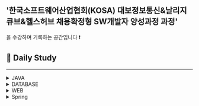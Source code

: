 ## '한국소프트웨어산업협회(KOSA) 대보정보통신&날리지큐브&헬스허브 채용확정형 SW개발자 양성과정 과정'
을 수강하며 기록하는 공간입니다 :exclamation:

## 💙 Daily Study
---------------------

<details>
<summary>JAVA</summary>

###  DAY1
1. [DAY1](https://github.com/HiImJenna/KOSA/tree/main/JAVA/22.08.19_DAY1)  

###  DAY2
1. [DAY2](https://github.com/HiImJenna/KOSA/tree/main/JAVA/22.08.22_DAY2#20220822mon-)

###  DAY3
1. [if](https://github.com/HiImJenna/KOSA/tree/main/JAVA/22.08.23_DAY3#1-if%EB%AC%B8)
2. [switch / case](https://github.com/HiImJenna/KOSA/tree/main/JAVA/22.08.23_DAY3#2-switchcase%EB%AC%B8)
3. [for](https://github.com/HiImJenna/KOSA/tree/main/JAVA/22.08.23_DAY3#3-for%EB%AC%B8)
4. [print_format](https://github.com/HiImJenna/KOSA/tree/main/JAVA/22.08.23_DAY3#4-printf_format)

###  DAY4
1. [for](https://github.com/HiImJenna/KOSA/tree/main/JAVA/22.08.24_DAY4#1-for%EB%AC%B8)
2. [while](https://github.com/HiImJenna/KOSA/tree/main/JAVA/22.08.24_DAY4#2-while%EB%AC%B8)
3. [do-while](https://github.com/HiImJenna/KOSA/tree/main/JAVA/22.08.24_DAY4#3-do---while%EB%AC%B8)
4. [플로차트](https://github.com/HiImJenna/KOSA/tree/main/JAVA/22.08.24_DAY4#4-%ED%94%8C%EB%A1%9C%EC%B0%A8%ED%8A%B8-%EA%B3%BC%EC%A0%9C)

###  DAY5
1. [class](https://github.com/HiImJenna/KOSA/tree/main/JAVA/22.08.25_DAY5#1-class)
2. [method](https://github.com/HiImJenna/KOSA/tree/main/JAVA/22.08.25_DAY5#2-method)
3. [getter / setter](https://github.com/HiImJenna/KOSA/tree/main/JAVA/22.08.25_DAY5#3-getter--setter)
4. [메모리구조](https://github.com/HiImJenna/KOSA/tree/main/JAVA/22.08.25_DAY5#4-%EB%A9%94%EB%AA%A8%EB%A6%AC-%EA%B5%AC%EC%A1%B0)
  
###  DAY6
1. [Airplane 설계](https://github.com/HiImJenna/KOSA/tree/main/JAVA/22.08.26_DAY6#1-airplane-%EC%84%A4%EA%B3%84-)
2. [card 설계](https://github.com/HiImJenna/KOSA/tree/main/JAVA/22.08.26_DAY6#2card-%EC%84%A4%EA%B3%84)
3. [instance 변수](https://github.com/HiImJenna/KOSA/tree/main/JAVA/22.08.26_DAY6#3-instance-%EB%B3%80%EC%88%98-)
4. [static함수와 일반함수](https://github.com/HiImJenna/KOSA/tree/main/JAVA/22.08.26_DAY6#4-static-%ED%95%A8%EC%88%98%EC%99%80-%EC%9D%BC%EB%B0%98-%ED%95%A8%EC%88%98-)
 

###  DAY7
1. [call by value / call by ref](https://github.com/HiImJenna/KOSA/tree/main/JAVA/22.08.29_DAY7#1-call-by-value-vs-call-by-ref-)
2. [overloading](https://github.com/HiImJenna/KOSA/tree/main/JAVA/22.08.29_DAY7#2-overloading-)
3. [생성자함수 constructor](https://github.com/HiImJenna/KOSA/tree/main/JAVA/22.08.29_DAY7#3-%EC%83%9D%EC%84%B1%EC%9E%90%ED%95%A8%EC%88%98-constructor-)
4. [Exception](https://github.com/HiImJenna/KOSA/tree/main/JAVA/22.08.29_DAY7#4-exception-)
5. [do-while](https://github.com/HiImJenna/KOSA/tree/main/JAVA/22.08.29_DAY7#5-do-while-)
6. [this](https://github.com/HiImJenna/KOSA/tree/main/JAVA/22.08.29_DAY7#6-this-)

###  DAY8
1. [배열 array](https://github.com/HiImJenna/KOSA/tree/main/JAVA/22.08.30_DAY8#1-%EB%B0%B0%EC%97%B4-array-)
2. [개선된 for문](https://github.com/HiImJenna/KOSA/tree/main/JAVA/22.08.30_DAY8#-%EA%B0%9C%EC%84%A0%EB%90%9C-for%EB%AC%B8)
3. [2차원배열](https://github.com/HiImJenna/KOSA/tree/main/JAVA/22.08.30_DAY8#-2%EC%B0%A8%EC%9B%90-%EB%B0%B0%EC%97%B4)


###  DAY9
1. [Lotto 시나리오](https://github.com/HiImJenna/KOSA/tree/main/JAVA/22.08.31_DAY9#1-lotto-%EC%8B%9C%EB%82%98%EB%A6%AC%EC%98%A4)
2. [Cinema 시나리오](https://github.com/HiImJenna/KOSA/tree/main/JAVA/22.08.31_DAY9#2-cinema-%EC%8B%9C%EB%82%98%EB%A6%AC%EC%98%A4-)

###  DAY10
1. [상속 Inherit / 포함 Composition](https://github.com/HiImJenna/KOSA/tree/main/JAVA/22.09.01_DAY10#1-%EC%83%81%EC%86%8D-inherit--%ED%8F%AC%ED%95%A8-composition-)
2. [super()](https://github.com/HiImJenna/KOSA/tree/main/JAVA/22.09.01_DAY10#2-super--)
3. [Override](https://github.com/HiImJenna/KOSA/tree/main/JAVA/22.09.01_DAY10#3-override-)
4. [Annoation](https://github.com/HiImJenna/KOSA/tree/main/JAVA/22.09.01_DAY10#4-annotation-)
5. [.toString](https://github.com/HiImJenna/KOSA/tree/main/JAVA/22.09.01_DAY10#5-tostring-)
6. [Final](https://github.com/HiImJenna/KOSA/tree/main/JAVA/22.09.01_DAY10#6-final-)
7. [Finnally / throw](https://github.com/HiImJenna/KOSA/tree/main/JAVA/22.09.01_DAY10#7-fianlly--throw-)

### DAY11
1. [String class](https://github.com/HiImJenna/KOSA/tree/main/JAVA/22.09.02_DAY11#1-string-class-)
2. [String method](https://github.com/HiImJenna/KOSA/tree/main/JAVA/22.09.02_DAY11#2-string-method-)
3. [Protected 접근자](https://github.com/HiImJenna/KOSA/tree/main/JAVA/22.09.02_DAY11#3-protected-%EC%A0%91%EA%B7%BC%EC%A0%9C%ED%95%9C%EC%9E%90-)

### DAY12
1. [다형성 Polymorphism](https://github.com/HiImJenna/KOSA/tree/main/JAVA/22.09.05_DAY12#1-%EB%8B%A4%ED%98%95%EC%84%B1-polymorphism-)
2. [디자인패턴 Singleton](https://github.com/HiImJenna/KOSA/tree/main/JAVA/22.09.05_DAY12#2-%EB%94%94%EC%9E%90%EC%9D%B8%ED%8C%A8%ED%84%B4-singleton-)
3. [추상 클래스 abstract class](https://github.com/HiImJenna/KOSA/tree/main/JAVA/22.09.05_DAY12#3-%EC%B6%94%EC%83%81-%ED%81%B4%EB%9E%98%EC%8A%A4-abstract-class-)

### DAY13
1. [추상 클래스 abstract class](https://github.com/HiImJenna/KOSA/tree/main/JAVA/22.09.06_DAY13#1-%EC%B6%94%EC%83%81-%ED%81%B4%EB%9E%98%EC%8A%A4-abstract-class-)
2. [인터페이스 Interface](https://github.com/HiImJenna/KOSA/tree/main/JAVA/22.09.06_DAY13#2-%EC%9D%B8%ED%84%B0%ED%8E%98%EC%9D%B4%EC%8A%A4-interface-)

### DAY14

1. [UML](https://github.com/HiImJenna/KOSA/tree/main/JAVA/22.09.06_DAY14#1-uml-)
2. [클래스다이어그램](https://github.com/HiImJenna/KOSA/tree/main/JAVA/22.09.06_DAY14#2-%ED%81%B4%EB%9E%98%EC%8A%A4-%EB%8B%A4%EC%9D%B4%EC%96%B4%EA%B7%B8%EB%9E%A8-class-diagram-)
3. [UCASE](https://github.com/HiImJenna/KOSA/tree/main/JAVA/22.09.06_DAY14#3-%EC%9C%A0%EC%BC%80%EC%9D%B4%EC%8A%A4-ucase-)
4. [정규표현식](https://github.com/HiImJenna/KOSA/tree/main/JAVA/22.09.06_DAY14#4-%EC%A0%95%EA%B7%9C%ED%91%9C%ED%98%84%EC%8B%9D-)

### DAY15
1. [라이브러리와 프레임워크](https://github.com/HiImJenna/KOSA/tree/main/JAVA/22.09.08_DAY15#1-%EB%9D%BC%EC%9D%B4%EB%B8%8C%EB%9F%AC%EB%A6%AC%EC%99%80-%ED%94%84%EB%A0%88%EC%9E%84%EC%9B%8C%ED%81%AC-)
2. [ArrayList](https://github.com/HiImJenna/KOSA/tree/main/JAVA/22.09.08_DAY15#2-arraylist-)


### DAY16
1. [ArrayList](https://github.com/HiImJenna/KOSA/tree/main/JAVA/22.09.13_DAY16#1-arraylist-)
2. [Stack & Queue](https://github.com/HiImJenna/KOSA/tree/main/JAVA/22.09.13_DAY16#2-stack--queue-)
3. [Generic](https://github.com/HiImJenna/KOSA/tree/main/JAVA/22.09.13_DAY16#3-generic-)
4. [Interator](https://github.com/HiImJenna/KOSA/tree/main/JAVA/22.09.13_DAY16#4-interator-)
5. [HashSet](https://github.com/HiImJenna/KOSA/tree/main/JAVA/22.09.13_DAY16#5-hashset-)
6. [TreeSet](https://github.com/HiImJenna/KOSA/tree/main/JAVA/22.09.13_DAY16#6-treeset-)
7. [Map](https://github.com/HiImJenna/KOSA/tree/main/JAVA/22.09.13_DAY16#7-map-)

### DAY17
1. [Map_Generic](https://github.com/HiImJenna/KOSA/tree/main/JAVA/22.09.14_DAY17#1-map_generic-);
2. [Properties](https://github.com/HiImJenna/KOSA/tree/main/JAVA/22.09.14_DAY17#2-properties-)
3. [wrapper class](https://github.com/HiImJenna/KOSA/tree/main/JAVA/22.09.14_DAY17#3-wrapper-class-)
4. [Calendar](https://github.com/HiImJenna/KOSA/tree/main/JAVA/22.09.14_DAY17#4-calendar-)

### DAY18
1. [Date Format](https://github.com/HiImJenna/KOSA/tree/main/JAVA/22.09.15_DAY18#1-date-format-)
2. [Decimal Format](https://github.com/HiImJenna/KOSA/tree/main/JAVA/22.09.15_DAY18#2-decimal-format-)
3. [I/O Stream](https://github.com/HiImJenna/KOSA/tree/main/JAVA/22.09.15_DAY18#3-io-stream-)
4. [Reader & Writer](https://github.com/HiImJenna/KOSA/tree/main/JAVA/22.09.15_DAY18#4-reader--writer-)

### DAY19


### DAY20
1. [Factory Pattern 조별 과제](https://github.com/HiImJenna/KOSA/tree/main/JAVA/22.09.19_DAY20#-factory-pattern)
2. [Template Pattern 조별 과제](https://github.com/HiImJenna/KOSA/tree/main/JAVA/22.09.19_DAY20#-template-pattern)
3. [정규표현식 조별 과제](https://github.com/HiImJenna/KOSA/tree/main/JAVA/22.09.19_DAY20#2-%EC%A0%95%EA%B7%9C%ED%91%9C%ED%98%84%EC%8B%9D-%EC%A1%B0%EB%B3%84%EA%B3%BC%EC%A0%9C-)
4. [[1차 프로젝트]주제 선정, usecase, 시나리오 구성 초안](https://github.com/HiImJenna/KOSA/tree/main/%ED%94%84%EB%A1%9C%EC%A0%9D%ED%8A%B8/1%EC%B0%A8%20%ED%94%84%EB%A1%9C%EC%A0%9D%ED%8A%B8#1-%EC%A3%BC%EC%A0%9C-%EC%84%A0%EC%A0%95-%EB%B0%8F-usecase%EB%AA%85%EC%84%B8%EC%84%9C--usecase-%EB%8B%A4%EC%9D%B4%EC%96%B4%EA%B7%B8%EB%9E%A8--%EC%8B%9C%EB%82%98%EB%A6%AC%EC%98%A4-%EC%B4%88%EC%95%88)

### DAY21
- [1차프로젝트](https://github.com/HiImJenna/ConsoleProject_ParkingLot#220919-)

### DAY22
- [1차프로젝트](https://github.com/HiImJenna/ConsoleProject_ParkingLot#220920-)

### DAY23
- [1차프로젝트](https://github.com/HiImJenna/ConsoleProject_ParkingLot#220921-)

#### DAY24
- [1차프로젝트](https://github.com/HiImJenna/ConsoleProject_ParkingLot#220922-)

</details>

<details>
<summary>DATABASE</summary>

### DAY25
1. [Oracle이란?](https://github.com/HiImJenna/KOSA/tree/main/DATABASE/22.09.26_DAY25#2-oracle-)
2. [Oracle 문법](https://github.com/HiImJenna/KOSA/tree/main/DATABASE/22.09.26_DAY25#-%EB%AC%B8%EB%B2%95)

### DAY26
1. [Oracle 연산자](https://github.com/HiImJenna/KOSA/tree/main/DATABASE/22.09.27_DAY26#1-%EC%97%B0%EC%82%B0%EC%9E%90-)
2. [날짜](https://github.com/HiImJenna/KOSA/tree/main/DATABASE/22.09.27_DAY26#2-%EB%82%A0%EC%A7%9C-)
3. [Creat Table](https://github.com/HiImJenna/KOSA/tree/main/DATABASE/22.09.27_DAY26#3-creat-table--)
4. [문자열 검색](https://github.com/HiImJenna/KOSA/tree/main/DATABASE/22.09.27_DAY26#4-%EB%AC%B8%EC%9E%90%EC%97%B4-%EA%B2%80%EC%83%89-)
5. [정렬](https://github.com/HiImJenna/KOSA/tree/main/DATABASE/22.09.27_DAY26#5-%EC%A0%95%EB%A0%AC-)
6. [합집합](https://github.com/HiImJenna/KOSA/tree/main/DATABASE/22.09.27_DAY26#6-%ED%95%A9%EC%A7%91%ED%95%A9-)
7. [함수](https://github.com/HiImJenna/KOSA/tree/main/DATABASE/22.09.27_DAY26#7-%ED%95%A8%EC%88%98-)

### DAY27
1. [문자열타입](https://github.com/HiImJenna/KOSA/tree/main/DATABASE/22.09.28_DAY27#1-%EB%AC%B8%EC%9E%90%EC%97%B4-%ED%83%80%EC%9E%85-)
2. [일반함수](https://github.com/HiImJenna/KOSA/tree/main/DATABASE/22.09.28_DAY27#2-%EC%9D%BC%EB%B0%98%ED%95%A8%EC%88%98-)
3. [집계함수](https://github.com/HiImJenna/KOSA/tree/main/DATABASE/22.09.28_DAY27#3-%EC%A7%91%EA%B3%84%ED%95%A8%EC%88%98-)
4. [JOIN](https://github.com/HiImJenna/KOSA/tree/main/DATABASE/22.09.28_DAY27#4-join-)
5. [문제풀이](https://github.com/HiImJenna/KOSA/tree/main/DATABASE/22.09.28_DAY27#5-%EB%AC%B8%EC%A0%9C%ED%92%80%EC%9D%B4-)

### DAY28
1. [subquery](https://github.com/HiImJenna/KOSA/tree/main/DATABASE/22.09.29_DAY28#1-subquery-)
2. [DML](https://github.com/HiImJenna/KOSA/tree/main/DATABASE/22.09.29_DAY28#2-dml-)
3. [DDB](https://github.com/HiImJenna/KOSA/tree/main/DATABASE/22.09.29_DAY28#3-ddb-)

### DAY29
1. [DDB](https://github.com/HiImJenna/KOSA/tree/main/DATABASE/22.09.30_DAY29#1-ddb-)
2. [View](https://github.com/HiImJenna/KOSA/tree/main/DATABASE/22.09.30_DAY29#2-view-)
3. [조별과제](https://github.com/HiImJenna/KOSA/tree/main/DATABASE/22.09.30_DAY29#3-%EC%A1%B0%EB%B3%84%EA%B3%BC%EC%A0%9C)

### DAY30
1. [Max](https://github.com/HiImJenna/KOSA/tree/main/DATABASE/22.10.04_DAY30#1-max-)
2. [Sequence](https://github.com/HiImJenna/KOSA/tree/main/DATABASE/22.10.04_DAY30#2-sequence-)
3. [rownum & Top-n query](https://github.com/HiImJenna/KOSA/tree/main/DATABASE/22.10.04_DAY30#3-rownum--top-n-query-)
4. [PreparedStatement](https://github.com/HiImJenna/KOSA/tree/main/DATABASE/22.10.04_DAY30#-preparedstatement)
5. [PreparedStatement로 데이터 실습](https://github.com/HiImJenna/KOSA/tree/main/DATABASE/22.10.04_DAY30#-preparedstatement%EB%A1%9C-%EB%8D%B0%EC%9D%B4%ED%84%B0-%EC%8B%A4%EC%8A%B5)

### DAY31
1. [모델링 예제](https://github.com/HiImJenna/KOSA/tree/main/DATABASE/22.10.06_DAY32#1-%EB%AA%A8%EB%8D%B8%EB%A7%81-%EC%98%88%EC%A0%9C-)

</details>

<details>
<summary>WEB</summary>

### DAY32
1. [HTML](https://github.com/HiImJenna/KOSA/tree/main/WEB/22.10.06_DAY32#2-html-)

### DAY33
1. [CSS](https://github.com/HiImJenna/KOSA/tree/main/WEB/22.10.07_DAY33#1-css-)
2. [HTML-table](https://github.com/HiImJenna/KOSA/tree/main/WEB/22.10.07_DAY33#2-html---table-)
3. [HTML - List](https://github.com/HiImJenna/KOSA/tree/main/WEB/22.10.07_DAY33#3-html---list-)
4. [HTML - Layout ](https://github.com/HiImJenna/KOSA/tree/main/WEB/22.10.07_DAY33#4-html---layout-)
5. [HTML - Form](https://github.com/HiImJenna/KOSA/tree/main/WEB/22.10.07_DAY33#5-html---form-)

### DAY34
1. [데이터 모델링](https://github.com/HiImJenna/KOSA/tree/main/WEB/22.10.11_DAY34#1-%EB%8D%B0%EC%9D%B4%ED%84%B0-%EB%AA%A8%EB%8D%B8%EB%A7%81-)
2. [CSS](https://github.com/HiImJenna/KOSA/tree/main/WEB/22.10.11_DAY34#2-css-)

### DAY35
1. [Javascript](https://github.com/HiImJenna/KOSA/tree/main/WEB/22.10.12_DAY35#1-javascript-)
2. [Javascript 변수](https://github.com/HiImJenna/KOSA/tree/main/WEB/22.10.12_DAY35#2-javascript-%EB%B3%80%EC%88%98-)
3. [Javascript - DOM script](https://github.com/HiImJenna/KOSA/tree/main/WEB/22.10.12_DAY35#3-javascript---dom-script--)
4. [JavaScript - 연산자](https://github.com/HiImJenna/KOSA/tree/main/WEB/22.10.12_DAY35#4-javascript---%EC%97%B0%EC%82%B0%EC%9E%90)

5. [JavaScript - function](https://github.com/HiImJenna/KOSA/tree/main/WEB/22.10.12_DAY35#5-javascript---function-)
6. [JavaScript - pop up](https://github.com/HiImJenna/KOSA/tree/main/WEB/22.10.12_DAY35#6-javascript---pop-up-)

### DAY36
1. [Javascript - Function](https://github.com/HiImJenna/KOSA/tree/main/WEB/22.10.13_DAY36#1-javascript---function-)
2. [Event](https://github.com/HiImJenna/KOSA/tree/main/WEB/22.10.13_DAY36#2-event-)
3. [Javascript - 내장 객체](https://github.com/HiImJenna/KOSA/tree/main/WEB/22.10.13_DAY36#3-javascript---%EB%82%B4%EC%9E%A5-%EA%B0%9D%EC%B2%B4-)

### DAY37
1. [DOM](https://github.com/HiImJenna/KOSA/tree/main/WEB/22.10.14_DAY37#1-dom-)

### DAY38
1. [Javascript - DOM 계층트리](https://github.com/HiImJenna/KOSA/tree/main/WEB/22.10.17_DAY38#1-javascript---dom-%EA%B3%84%EC%B8%B5%ED%8A%B8%EB%A6%AC-)
2. [Javascript - event](https://github.com/HiImJenna/KOSA/tree/main/WEB/22.10.17_DAY38#2-javascript---event-)
3. [ JavaScript - Object](https://github.com/HiImJenna/KOSA/tree/main/WEB/22.10.17_DAY38#4-javascript---object-)


### DAY39
1. [데이터 모델링 - 정규화](https://github.com/HiImJenna/KOSA/tree/main/WEB/22.10.18_DAY39#1-%EB%8D%B0%EC%9D%B4%ED%84%B0-%EB%AA%A8%EB%8D%B8%EB%A7%81---%EC%A0%95%EA%B7%9C%ED%99%94-)
2. [JSON](https://github.com/HiImJenna/KOSA/tree/main/WEB/22.10.18_DAY39#2-json-)

### DAY40
1. [오전 조별 과제 ](https://github.com/HiImJenna/KOSA/tree/main/WEB/22.10.19_DAY40#1-%EC%98%A4%EC%A0%84-%EC%A1%B0%EB%B3%84-%EA%B3%BC%EC%A0%9C-)
1. [ETC Try](https://github.com/HiImJenna/KOSA/tree/main/WEB/22.10.19_DAY40#2-etc-try-)
1. [Arrow Function](https://github.com/HiImJenna/KOSA/tree/main/WEB/22.10.19_DAY40#3-arrow-function-)

### DAY41
1. [MVC](https://github.com/HiImJenna/KOSA/tree/main/WEB/22.10.20_DAY41#1-mvc-)

### DAY42

### DAY43
1. [JSP 기본 개체와 영역](https://github.com/HiImJenna/KOSA/tree/main/WEB/22.10.24_DAY43#1--jsp-%EA%B8%B0%EB%B3%B8-%EA%B0%9C%EC%B2%B4%EC%99%80-%EC%98%81%EC%97%AD)
2. [Cookie](https://github.com/HiImJenna/KOSA/tree/main/WEB/22.10.24_DAY43#2--cookie-)
3. [Session](https://github.com/HiImJenna/KOSA/tree/main/WEB/22.10.24_DAY43#3--session-)

### DAY44
1. [Tomcat제공(WAS)](https://github.com/HiImJenna/KOSA/tree/main/WEB/22.10.25_DAY44#1-tomcat%EC%A0%9C%EA%B3%B5was-)
2. [Servlet](https://github.com/HiImJenna/KOSA/tree/main/WEB/22.10.25_DAY44#2-servlet-)

### DAY45
1. [EL 출력식](https://github.com/HiImJenna/KOSA/tree/main/WEB/22.10.26_DAY45#1-el-%EC%B6%9C%EB%A0%A5%EC%8B%9D-)
2. [조별 과제](https://github.com/HiImJenna/KOSA/tree/main/WEB/22.10.26_DAY45#3-%EC%A1%B0%EB%B3%84-%EA%B3%BC%EC%A0%9C-)

### DAY46
1. [JSTL](https://github.com/HiImJenna/KOSA/tree/main/WEB/22.10.27_DAY46#1-jstl-)
2. [비동기](https://github.com/HiImJenna/KOSA/tree/main/WEB/22.10.27_DAY46#2-%EB%B9%84%EB%8F%99%EA%B8%B0-)

### DAY47
1. [EMP 과제](https://github.com/HiImJenna/KOSA/tree/main/WEB/22.10.28_DAY47#1-emp-%EA%B3%BC%EC%A0%9C--)
2. [EMP 과제 refactoring](https://github.com/HiImJenna/KOSA/tree/main/WEB/22.10.28_DAY47#2-emp-%EA%B3%BC%EC%A0%9C-refactoring-)



</details>
<details>
<summary>Spring</summary>

### DAY75
(https://github.com/HiImJenna/KOSA/tree/main/TIL(Today_I_Learned)/Spring/DAY75#20221205-mon-)
### DAY76
(https://github.com/HiImJenna/KOSA/tree/main/TIL(Today_I_Learned)/Spring/DAY76#20221206-tue-)
### DAY77
(https://github.com/HiImJenna/KOSA/tree/main/TIL(Today_I_Learned)/Spring/DAY77#20221207-wed-)
### DAY78
(https://github.com/HiImJenna/KOSA/tree/main/TIL(Today_I_Learned)/Spring/DAY78#20221208-thu-)
### DAY79
(https://github.com/HiImJenna/KOSA/tree/main/TIL(Today_I_Learned)/Spring/DAY79#20221209fri-)\

</details>